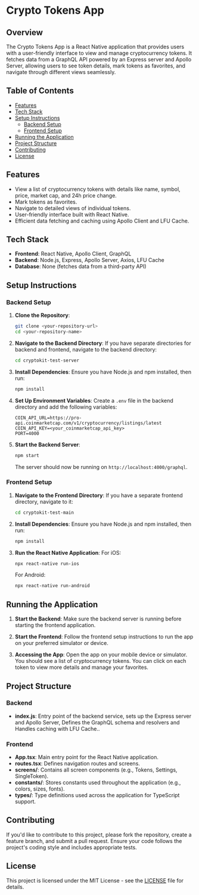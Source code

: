 # Crypto Tokens App

## Overview

The Crypto Tokens App is a React Native application that provides users with a user-friendly interface to view and manage cryptocurrency tokens. It fetches data from a GraphQL API powered by an Express server and Apollo Server, allowing users to see token details, mark tokens as favorites, and navigate through different views seamlessly.

## Table of Contents

- [Features](#features)
- [Tech Stack](#tech-stack)
- [Setup Instructions](#setup-instructions)
  - [Backend Setup](#backend-setup)
  - [Frontend Setup](#frontend-setup)
- [Running the Application](#running-the-application)
- [Project Structure](#project-structure)
- [Contributing](#contributing)
- [License](#license)

## Features

- View a list of cryptocurrency tokens with details like name, symbol, price, market cap, and 24h price change.
- Mark tokens as favorites.
- Navigate to detailed views of individual tokens.
- User-friendly interface built with React Native.
- Efficient data fetching and caching using Apollo Client and LFU Cache.

## Tech Stack

- **Frontend**: React Native, Apollo Client, GraphQL
- **Backend**: Node.js, Express, Apollo Server, Axios, LFU Cache
- **Database**: None (fetches data from a third-party API)

## Setup Instructions

### Backend Setup

1. **Clone the Repository**:
   ```bash
   git clone <your-repository-url>
   cd <your-repository-name>
   ```

2. **Navigate to the Backend Directory**:
   If you have separate directories for backend and frontend, navigate to the backend directory:
   ```bash
   cd cryptokit-test-server
   ```

3. **Install Dependencies**:
   Ensure you have Node.js and npm installed, then run:
   ```bash
   npm install
   ```

4. **Set Up Environment Variables**:
   Create a `.env` file in the backend directory and add the following variables:
   ```env
   COIN_API_URL=https://pro-api.coinmarketcap.com/v1/cryptocurrency/listings/latest 
   COIN_API_KEY=<your_coinmarketcap_api_key>
   PORT=4000
   ```

5. **Start the Backend Server**:
   ```bash
   npm start
   ```
   The server should now be running on `http://localhost:4000/graphql`.

### Frontend Setup

1. **Navigate to the Frontend Directory**:
   If you have a separate frontend directory, navigate to it:
   ```bash
   cd cryptokit-test-main
   ```

2. **Install Dependencies**:
   Ensure you have Node.js and npm installed, then run:
   ```bash
   npm install
   ```

3. **Run the React Native Application**:
   For iOS:
   ```bash
   npx react-native run-ios
   ```

   For Android:
   ```bash
   npx react-native run-android
   ```

## Running the Application

1. **Start the Backend**:
   Make sure the backend server is running before starting the frontend application.

2. **Start the Frontend**:
   Follow the frontend setup instructions to run the app on your preferred simulator or device.

3. **Accessing the App**:
   Open the app on your mobile device or simulator. You should see a list of cryptocurrency tokens. You can click on each token to view more details and manage your favorites.

## Project Structure

### Backend

- **index.js**: Entry point of the backend service, sets up the Express server and Apollo Server, Defines the GraphQL schema and resolvers and Handles caching with LFU Cache..

### Frontend

- **App.tsx**: Main entry point for the React Native application.
- **routes.tsx**: Defines navigation routes and screens.
- **screens/**: Contains all screen components (e.g., Tokens, Settings, SingleToken).
- **constants/**: Stores constants used throughout the application (e.g., colors, sizes, fonts).
- **types/**: Type definitions used across the application for TypeScript support.

## Contributing

If you'd like to contribute to this project, please fork the repository, create a feature branch, and submit a pull request. Ensure your code follows the project's coding style and includes appropriate tests.

## License

This project is licensed under the MIT License - see the [LICENSE](LICENSE) file for details.
